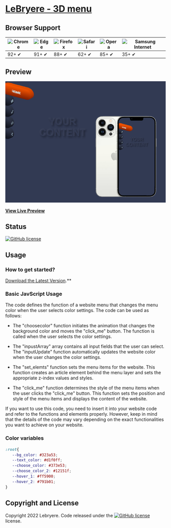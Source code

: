 # [LeBryere - 3D menu](https://lebryere.github.io/3D_menu_choose_color/)

## Browser Support

![Chrome](https://raw.githubusercontent.com/alrra/browser-logos/master/src/chrome/chrome_48x48.png) | ![Edge](https://raw.githubusercontent.com/alrra/browser-logos/master/src/edge/edge_48x48.png) | ![Firefox](https://raw.githubusercontent.com/alrra/browser-logos/master/src/firefox/firefox_48x48.png) | ![Safari](https://raw.githubusercontent.com/alrra/browser-logos/master/src/safari/safari_48x48.png) | ![Opera](https://raw.githubusercontent.com/alrra/browser-logos/master/src/opera/opera_48x48.png) | ![Samsung Internet](https://raw.githubusercontent.com/alrra/browser-logos/master/src/samsung-internet/samsung-internet_48x48.png)
--- | --- | --- | --- | --- | --- |
92+ ✔ | 91+ ✔ | 88+ ✔ | 62+ ✔ | 85+ ✔ | 35+ ✔ |

## Preview

[![Resume Preview](https://raw.githubusercontent.com/LeBryere/3D_menu_choose_color/master/preview.png)](https://lebryere.github.io/3D_menu_choose_color/)

**[View Live Preview](https://lebryere.github.io/3D_menu_choose_color/)**

## Status

[![GitHub license](https://img.shields.io/badge/license-MIT-green?&style=plastic)](https://raw.githubusercontent.com/LeBryere/3D_menu_choose_color/master/LICENSE)

## Usage

### How to get started?
[Download the Latest Version](https://github.com/LeBryere/3D_menu_choose_color.git).**

### Basic JavScript Usage

The code defines the function of a website menu that changes the menu color when the user selects color settings. The code can be used as follows:

- The "choosecolor" function initiates the animation that changes the background color and moves the "click_me" button. The function is called when the user selects the color settings.

- The "inpustArray" array contains all input fields that the user can select. The "inputUpdate" function automatically updates the website color when the user changes the color settings.

- The "set_elemts" function sets the menu items for the website. This function creates an article element behind the menu layer and sets the appropriate z-index values and styles.

- The "click_me" function determines the style of the menu items when the user clicks the "click_me" button. This function sets the position and style of the menu items and displays the content of the website.

If you want to use this code, you need to insert it into your website code and refer to the functions and elements properly. However, keep in mind that the details of the code may vary depending on the exact functionalities you want to achieve on your website.

### Color variables
```css
:root{
   --bg_color: #323a53;
   --text_color: #d1f0ff;
   --choose_color: #373e53;
   --choose_color_2: #12151f;
   --hover_1: #ff5900;
   --hover_2: #791b01;
}
```

## Copyright and License

Copyright 2022 Lebryere. Code released under the [![GitHub license](https://img.shields.io/badge/license-MIT-green?&style=plastic)](https://raw.githubusercontent.com/LeBryere/3D_menu_choose_color/master/LICENSE)
 license.
